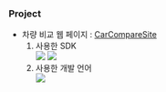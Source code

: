 ### Project

* 차량 비교 웹 페이지 : [CarCompareSite](https://github.com/Irwin-Kr/CarCompareSite)
  1. 사용한 SDK<br>
     <img src="https://img.shields.io/badge/IntelliJ IDEA-000000?style=flat&logo=intellijidea&logoColor=white"/>
     <img src="https://img.shields.io/badge/Eclipse IDE-2C2255?style=flat&logo=eclipseide&logoColor=white"/>
     <!-- <img src="https://img.shields.io/badge/아이콘내용-바탕색?style=flat&logo=로고이름&logoColor=white"/> -->
  2. 사용한 개발 언어<br>
     <img src="https://img.shields.io/badge/JavaScript-F7DF1E?style=flat&logo=javascript&logoColor=white"/>

<!--
**Irwin-Kr/Irwin-Kr** is a ✨ _special_ ✨ repository because its `README.md` (this file) appears on your GitHub profile.

Here are some ideas to get you started:

- 🔭 I’m currently working on ...
- 🌱 I’m currently learning ...
- 👯 I’m looking to collaborate on ...
- 🤔 I’m looking for help with ...
- 💬 Ask me about ...
- 📫 How to reach me: ...
- 😄 Pronouns: ...
- ⚡ Fun fact: ...
-->
